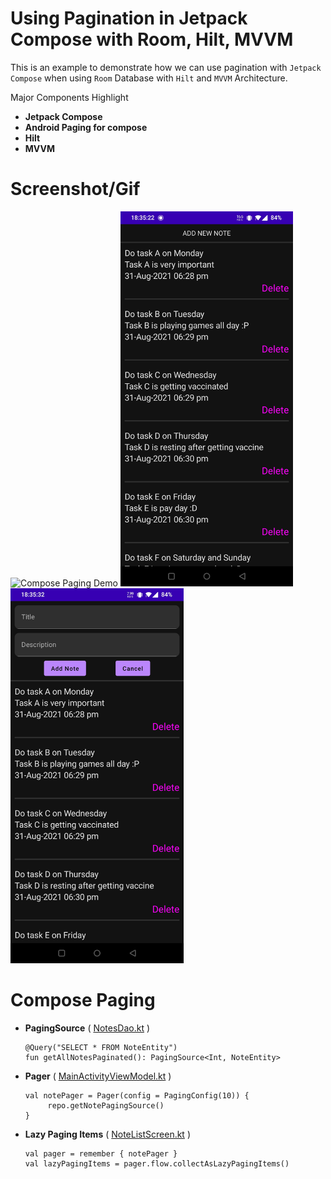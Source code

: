 # Using Pagination in Jetpack Compose with Room, Hilt, MVVM

This is an example to demonstrate how we can use pagination with `Jetpack Compose` when using `Room` Database with `Hilt` and `MVVM` Architecture.

Major Components Highlight
- **Jetpack Compose**
- **Android Paging for compose**
- **Hilt**
- **MVVM**

# Screenshot/Gif

<img alt="Compose Paging Demo" height="600px" src="https://raw.githubusercontent.com/nishantpardamwar/composepaging/master/demo.gif" />  <img alt="Compose Paging Demo" height="600px" src="https://raw.githubusercontent.com/nishantpardamwar/composepaging/master/demo_ss1.jpg" />  <img alt="Compose Paging Demo" height="600px" src="https://raw.githubusercontent.com/nishantpardamwar/composepaging/master/demo_ss2.jpg" />


# Compose Paging

- **PagingSource** ( [NotesDao.kt](https://raw.githubusercontent.com/nishantpardamwar/composepaging/master/app/src/main/java/com/nishantpardamwar/composepagingwithroom/db/daos/NoteDao.kt) )

    ```
    @Query("SELECT * FROM NoteEntity")
    fun getAllNotesPaginated(): PagingSource<Int, NoteEntity>
    ```
    
- **Pager** ( [MainActivityViewModel.kt](https://raw.githubusercontent.com/nishantpardamwar/composepaging/master/app/src/main/java/com/nishantpardamwar/composepagingwithroom/viewmodels/MainActivityViewModel.kt) )
  
   ```
   val notePager = Pager(config = PagingConfig(10)) {
        repo.getNotePagingSource()
   }
   ```
   
- **Lazy Paging Items** ( [NoteListScreen.kt](https://raw.githubusercontent.com/nishantpardamwar/composepaging/master/app/src/main/java/com/nishantpardamwar/composepagingwithroom/ui/NoteListScreen.kt) )

    ```
    val pager = remember { notePager }
    val lazyPagingItems = pager.flow.collectAsLazyPagingItems()
    ```

